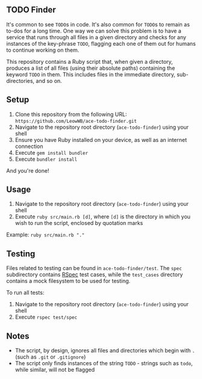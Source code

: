 ## TODO Finder

It's common to see `TODO`s in code. It's also common for `TODO`s to remain as to-dos for a long time. One way we can solve this problem is to have a service that runs through all files in a given directory and checks for any instances of the key-phrase `TODO`, flagging each one of them out for humans to continue working on them.

This repository contains a Ruby script that, when given a directory, produces a list of all files (using their absolute paths) containing the keyword `TODO` in them. This includes files in the immediate directory, sub-directories, and so on.

## Setup
1. Clone this repository from the following URL: `https://github.com/LeowWB/ace-todo-finder.git`
2. Navigate to the repository root directory (`ace-todo-finder`) using your shell
3. Ensure you have Ruby installed on your device, as well as an internet connection
4. Execute `gem install bundler`
5. Execute `bundler install`

And you're done!

## Usage 
1. Navigate to the repository root directory (`ace-todo-finder`) using your shell
2. Execute `ruby src/main.rb [d]`, where `[d]` is the directory in which you wish to run the script, enclosed by quotation marks

Example: `ruby src/main.rb "."`

## Testing
Files related to testing can be found in `ace-todo-finder/test`. The `spec` subdirectory contains [RSpec](https://rspec.info/) test cases, while the `test_cases` directory contains a mock filesystem to be used for testing.

To run all tests:
1. Navigate to the repository root directory (`ace-todo-finder`) using your shell
2. Execute `rspec test/spec`

## Notes
* The script, by design, ignores all files and directories which begin with `.` (such as `.git` or `.gitignore`)
* The script only finds instances of the string `TODO` - strings such as `todo`, while similar, will not be flagged
